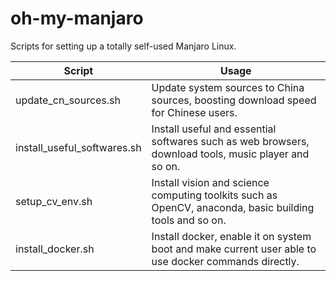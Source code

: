 # oh-my-manjaro
Scripts for setting up a totally self-used Manjaro Linux.



| Script                      | Usage                                                        |
| --------------------------- | ------------------------------------------------------------ |
| update_cn_sources.sh        | Update system sources to China sources, boosting download speed for Chinese users. |
| install_useful_softwares.sh | Install useful and essential softwares such as web browsers, download tools, music player and so on. |
| setup_cv_env.sh             | Install vision and science computing toolkits such as OpenCV, anaconda, basic building tools and so on. |
| install_docker.sh           | Install docker, enable it on system boot and make current user able to use docker commands directly. |

